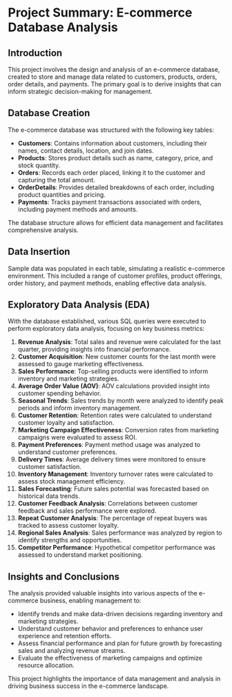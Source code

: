 # Project Summary: E-commerce Database Analysis

## Introduction
This project involves the design and analysis of an e-commerce database, created to store and manage data related to customers, products, orders, order details, and payments. The primary goal is to derive insights that can inform strategic decision-making for management.

## Database Creation
The e-commerce database was structured with the following key tables:

- **Customers**: Contains information about customers, including their names, contact details, location, and join dates.
- **Products**: Stores product details such as name, category, price, and stock quantity.
- **Orders**: Records each order placed, linking it to the customer and capturing the total amount.
- **OrderDetails**: Provides detailed breakdowns of each order, including product quantities and pricing.
- **Payments**: Tracks payment transactions associated with orders, including payment methods and amounts.

The database structure allows for efficient data management and facilitates comprehensive analysis.

## Data Insertion
Sample data was populated in each table, simulating a realistic e-commerce environment. This included a range of customer profiles, product offerings, order history, and payment methods, enabling effective data analysis.

## Exploratory Data Analysis (EDA)
With the database established, various SQL queries were executed to perform exploratory data analysis, focusing on key business metrics:

1. **Revenue Analysis**: Total sales and revenue were calculated for the last quarter, providing insights into financial performance.
2. **Customer Acquisition**: New customer counts for the last month were assessed to gauge marketing effectiveness.
3. **Sales Performance**: Top-selling products were identified to inform inventory and marketing strategies.
4. **Average Order Value (AOV)**: AOV calculations provided insight into customer spending behavior.
5. **Seasonal Trends**: Sales trends by month were analyzed to identify peak periods and inform inventory management.
6. **Customer Retention**: Retention rates were calculated to understand customer loyalty and satisfaction.
7. **Marketing Campaign Effectiveness**: Conversion rates from marketing campaigns were evaluated to assess ROI.
8. **Payment Preferences**: Payment method usage was analyzed to understand customer preferences.
9. **Delivery Times**: Average delivery times were monitored to ensure customer satisfaction.
10. **Inventory Management**: Inventory turnover rates were calculated to assess stock management efficiency.
11. **Sales Forecasting**: Future sales potential was forecasted based on historical data trends.
12. **Customer Feedback Analysis**: Correlations between customer feedback and sales performance were explored.
13. **Repeat Customer Analysis**: The percentage of repeat buyers was tracked to assess customer loyalty.
14. **Regional Sales Analysis**: Sales performance was analyzed by region to identify strengths and opportunities.
15. **Competitor Performance**: Hypothetical competitor performance was assessed to understand market positioning.

## Insights and Conclusions
The analysis provided valuable insights into various aspects of the e-commerce business, enabling management to:

- Identify trends and make data-driven decisions regarding inventory and marketing strategies.
- Understand customer behavior and preferences to enhance user experience and retention efforts.
- Assess financial performance and plan for future growth by forecasting sales and analyzing revenue streams.
- Evaluate the effectiveness of marketing campaigns and optimize resource allocation.



This project highlights the importance of data management and analysis in driving business success in the e-commerce landscape.
